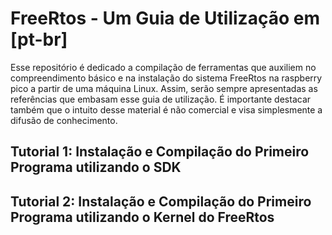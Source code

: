 # FreeRtos - Um Guia de Utilização em [pt-br]
Esse repositório é dedicado a compilação de ferramentas que auxiliem no compreendimento básico e na instalação do sistema FreeRtos na raspberry pico a partir de uma máquina Linux. Assim, serão sempre apresentadas as referências que embasam esse guia de utilização. É importante destacar também que o intuito desse material é não comercial e visa simplesmente a difusão de conhecimento.

## Tutorial 1: Instalação e Compilação do Primeiro Programa utilizando o SDK

## Tutorial 2: Instalação e Compilação do Primeiro Programa utilizando o Kernel do FreeRtos

